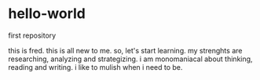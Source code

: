 # hello-world
first repository

this is fred. this is all new to me. so, let's start learning.
my strenghts are researching, analyzing and strategizing.
i am monomaniacal about thinking, reading and writing.
i like to mulish when i need to be.
